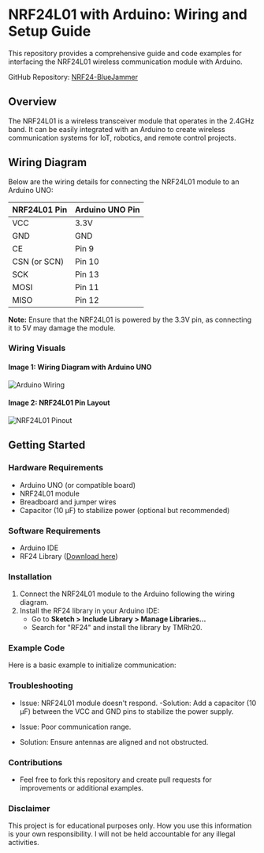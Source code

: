 # NRF24L01 with Arduino: Wiring and Setup Guide

This repository provides a comprehensive guide and code examples for interfacing the NRF24L01 wireless communication module with Arduino.

GitHub Repository: [NRF24-BlueJammer](https://github.com/jbalagiya/NRF24-BlueJammer)

## Overview

The NRF24L01 is a wireless transceiver module that operates in the 2.4GHz band. It can be easily integrated with an Arduino to create wireless communication systems for IoT, robotics, and remote control projects.

## Wiring Diagram

Below are the wiring details for connecting the NRF24L01 module to an Arduino UNO:

| **NRF24L01 Pin** | **Arduino UNO Pin** |
|------------------|--------------------|
| VCC              | 3.3V              |
| GND              | GND               |
| CE               | Pin 9             |
| CSN (or SCN)     | Pin 10            |
| SCK              | Pin 13            |
| MOSI             | Pin 11            |
| MISO             | Pin 12            |

**Note:** Ensure that the NRF24L01 is powered by the 3.3V pin, as connecting it to 5V may damage the module.

### Wiring Visuals

#### Image 1: Wiring Diagram with Arduino UNO
![Arduino Wiring](.img/Connections.png)

#### Image 2: NRF24L01 Pin Layout
![NRF24L01 Pinout](.img/NRF24.png)

## Getting Started

### Hardware Requirements

- Arduino UNO (or compatible board)
- NRF24L01 module
- Breadboard and jumper wires
- Capacitor (10 µF) to stabilize power (optional but recommended)

### Software Requirements

- Arduino IDE
- RF24 Library ([Download here](https://github.com/tmrh20/RF24))

### Installation

1. Connect the NRF24L01 module to the Arduino following the wiring diagram.
2. Install the RF24 library in your Arduino IDE:
   -  Go to **Sketch > Include Library > Manage Libraries...**
   -  Search for "RF24" and install the library by TMRh20.

### Example Code

Here is a basic example to initialize communication:

### Troubleshooting
- Issue: NRF24L01 module doesn't respond.
-Solution: Add a capacitor (10 µF) between the VCC and GND pins to stabilize the power supply.

- Issue: Poor communication range.
- Solution: Ensure antennas are aligned and not obstructed.

### Contributions
- Feel free to fork this repository and create pull requests for improvements or additional examples.

### Disclaimer
This project is for educational purposes only. How you use this information is your own responsibility. I will not be held accountable for any illegal activities.
